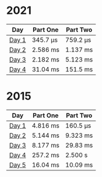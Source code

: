 # 2021

| Day                                                | Part One | Part Two |
| -------------------------------------------------- | -------- | -------- |
| [Day 1](./src/main/java/aoc/loicb/y2021/Day1.java) | 345.7 μs | 759.2 μs |
| [Day 2](./src/main/java/aoc/loicb/y2021/Day2.java) | 2.586 ms | 1.137 ms |
| [Day 3](./src/main/java/aoc/loicb/y2021/Day3.java) | 2.182 ms | 5.123 ms |
| [Day 4](./src/main/java/aoc/loicb/y2021/Day4.java) | 31.04 ms | 151.5 ms |

# 2015

| Day                                                | Part One | Part Two |
| -------------------------------------------------- | -------- | -------- |
| [Day 1](./src/main/java/aoc/loicb/y2015/Day1.java) | 4.816 ms | 160.5 μs |
| [Day 2](./src/main/java/aoc/loicb/y2015/Day2.java) | 5.144 ms | 9.323 ms |
| [Day 3](./src/main/java/aoc/loicb/y2015/Day3.java) | 8.177 ms | 29.83 ms |
| [Day 4](./src/main/java/aoc/loicb/y2015/Day4.java) | 257.2 ms | 2.500 s |
| [Day 5](./src/main/java/aoc/loicb/y2015/Day5.java) | 16.04 ms | 10.09 ms |